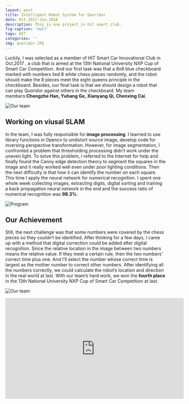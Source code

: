 ```yaml
---
layout: post
title: Intelligent Robot System for Quoridor
date: Oct.2017-Jun.2018
description: This is one project in hit smart club.
fig-caption: 'null'
tags: HIT
categories: ''
img: quoridor.JPG
---
```

Luckily, I was selected as a member of HIT Smart Car Innovational Club in Oct.2017 , a club that is aimed at the 13th National University NXP Cup of Smart Car Competition. And our first task was that a 8x8 blue checkboard marked with numbers lied 8 white chess pieces randomly, and the robot should make the 8 pieces meet the eight queens principle in the checkboard. Besides, our final task is that we should design a robot that can play Quoridor against others in the checkboard. My team members:__Chengzhe Han, Yuhang Ge, Xianyang Qi, Chenxing Cai__.

![Our team]({{site.baseurl}}/assets/img/we_quoridor.JPG)
## Working on viusal SLAM
In the team, I was fully responsible for __image processing__. I learned to use library functions in Opencv to undistort source image, develop code for inversing perspective transformation. However, for image segmentation, I confronted a problem that thresholding processing didn’t work under the uneven light. To solve this problem, I referred to the Internet for help and finally found the Canny edge detection theory to segment the squares in the image and it really worked well even under poor lighting conditions. Then the next difficulty is that how it can identify the number on each square. This time I apply the neural network for numerical recognition. I spent one whole week collecting images, extracting digits, digital sorting and training a back propagation neural network in the end and the success ratio of numerical recognition was __98.3%__.

![Program]({{site.baseurl}}/assets/img/smart_car_pro.png)

## Our Achievement
Still, the next challenge was that some numbers were covered by the chess pieces so they couldn’t be identified. After thinking for a few days, I came up with a method that digital correction could be added after digital recognition. Since the relative location in the image between two numbers means the relative value. If they meet a certain rule, then the two numbers’ correct time plus one. And I’ll select the number whose correct time is largest as the mother number to correct other numbers. After identifying all the numbers correctly, we could calculate the robot’s location and direction in the real world at last. With our team’s hard work, we won the __fourth place__ in the 13th National University NXP Cup of Smart Car Competition at last.

![Our team]({{site.baseurl}}/assets/img/comp1.JPG)

<iframe width="560" height="315" src="https://www.youtube.com/embed/2lKA9qoncAA" frameborder="0" allowfullscreen></iframe>